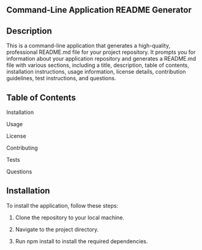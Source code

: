 ## Command-Line Application README Generator

## Description

This is a command-line application that generates a high-quality, professional README.md file for your project repository. It prompts you for information about your application repository and generates a README.md file with various sections, including a title, description, table of contents, installation instructions, usage information, license details, contribution guidelines, test instructions, and questions.

## Table of Contents

Installation

Usage

License

Contributing

Tests

Questions

## Installation

To install the application, follow these steps:

1. Clone the repository to your local machine.

2. Navigate to the project directory.

3. Run npm install to install the required dependencies.
